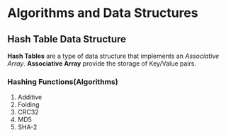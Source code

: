 # Algorithms and Data Structures

## Hash Table Data Structure
__Hash Tables__ are a type of data structure that implements an _Associative Array_. __Associative Array__ provide the storage of Key/Value pairs.

### Hashing Functions(Algorithms)
1. Additive
2. Folding
3. CRC32
4. MD5
5. SHA-2